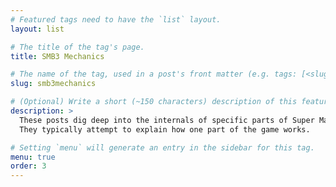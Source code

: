 ```yaml
---
# Featured tags need to have the `list` layout.
layout: list

# The title of the tag's page.
title: SMB3 Mechanics

# The name of the tag, used in a post's front matter (e.g. tags: [<slug>]).
slug: smb3mechanics

# (Optional) Write a short (~150 characters) description of this featured tag.
description: >
  These posts dig deep into the internals of specific parts of Super Mario Bros 3.
  They typically attempt to explain how one part of the game works.

# Setting `menu` will generate an entry in the sidebar for this tag.
menu: true
order: 3
---
```

